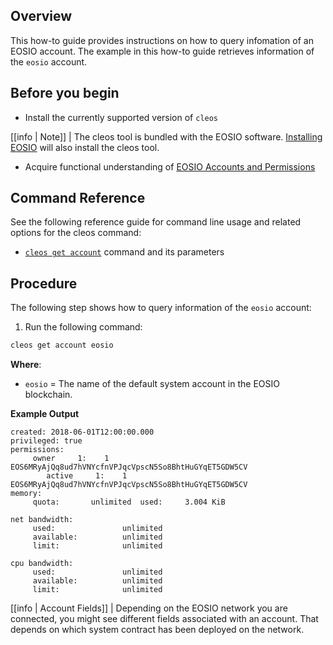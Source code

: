 ## Overview

This how-to guide provides instructions on how to query infomation of an EOSIO account. The example in this how-to guide retrieves information of the `eosio` account.

## Before you begin

* Install the currently supported version of `cleos`

[[info | Note]]
| The cleos tool is bundled with the EOSIO software. [Installing EOSIO](../../00_install/index.md) will also install the cleos tool.

* Acquire functional understanding of [EOSIO Accounts and Permissions](/general_info/protocol-guides/accounts_and_permissions.md)

## Command Reference

See the following reference guide for command line usage and related options for the cleos command:

* [`cleos get account`](../03_command-reference/get/account.md) command and its parameters

## Procedure

The following step shows how to query information of the `eosio` account:

1. Run the following command:

```sh
cleos get account eosio
```
**Where**:

* `eosio` = The name of the default system account in the EOSIO blockchain.

**Example Output**

```console
created: 2018-06-01T12:00:00.000
privileged: true
permissions:
     owner     1:    1 EOS6MRyAjQq8ud7hVNYcfnVPJqcVpscN5So8BhtHuGYqET5GDW5CV
        active     1:    1 EOS6MRyAjQq8ud7hVNYcfnVPJqcVpscN5So8BhtHuGYqET5GDW5CV
memory:
     quota:       unlimited  used:     3.004 KiB

net bandwidth:
     used:               unlimited
     available:          unlimited
     limit:              unlimited

cpu bandwidth:
     used:               unlimited
     available:          unlimited
     limit:              unlimited
```

[[info | Account Fields]]
| Depending on the EOSIO network you are connected, you might see different fields associated with an account. That depends on which system contract has been deployed on the network.
